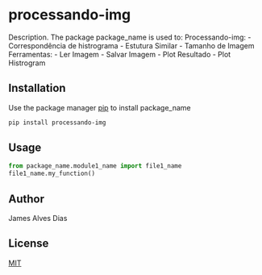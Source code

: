# processando-img

Description. 
The package package_name is used to:
	Processando-img:
		- Correspondência de histrograma
		- Estutura Similar
		- Tamanho de Imagem
	Ferramentas:
		- Ler Imagem
		- Salvar Imagem
		- Plot Resultado
		- Plot Histrogram

## Installation

Use the package manager [pip](https://pip.pypa.io/en/stable/) to install package_name

```bash
pip install processando-img
```

## Usage

```python
from package_name.module1_name import file1_name
file1_name.my_function()
```

## Author
James Alves Dias

## License
[MIT](https://choosealicense.com/licenses/mit/)